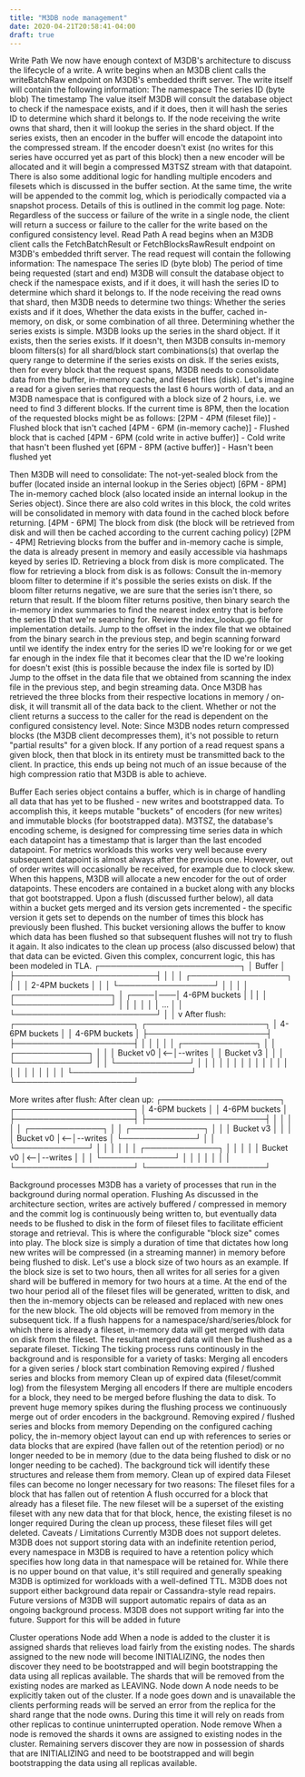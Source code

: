 ```yaml
---
title: "M3DB node management"
date: 2020-04-21T20:58:41-04:00
draft: true
---
```


Write Path
We now have enough context of M3DB's architecture to discuss the lifecycle of a write. A write begins when an M3DB client calls the writeBatchRaw endpoint on M3DB's embedded thrift server. The write itself will contain the following information:
The namespace
The series ID (byte blob)
The timestamp
The value itself
M3DB will consult the database object to check if the namespace exists, and if it does, then it will hash the series ID to determine which shard it belongs to. If the node receiving the write owns that shard, then it will lookup the series in the shard object. If the series exists, then an encoder in the buffer will encode the datapoint into the compressed stream. If the encoder doesn't exist (no writes for this series have occurred yet as part of this block) then a new encoder will be allocated and it will begin a compressed M3TSZ stream with that datapoint. There is also some additional logic for handling multiple encoders and filesets which is discussed in the buffer section.
At the same time, the write will be appended to the commit log, which is periodically compacted via a snapshot process. Details of this is outlined in the commit log page.
Note: Regardless of the success or failure of the write in a single node, the client will return a success or failure to the caller for the write based on the configured consistency level.
Read Path
A read begins when an M3DB client calls the FetchBatchResult or FetchBlocksRawResult endpoint on M3DB's embedded thrift server. The read request will contain the following information:
The namespace
The series ID (byte blob)
The period of time being requested (start and end)
M3DB will consult the database object to check if the namespace exists, and if it does, it will hash the series ID to determine which shard it belongs to. If the node receiving the read owns that shard, then M3DB needs to determine two things:
Whether the series exists and if it does,
Whether the data exists in the buffer, cached in-memory, on disk, or some combination of all three.
Determining whether the series exists is simple. M3DB looks up the series in the shard object. If it exists, then the series exists. If it doesn't, then M3DB consults in-memory bloom filters(s) for all shard/block start combinations(s) that overlap the query range to determine if the series exists on disk.
If the series exists, then for every block that the request spans, M3DB needs to consolidate data from the buffer, in-memory cache, and fileset files (disk).
Let's imagine a read for a given series that requests the last 6 hours worth of data, and an M3DB namespace that is configured with a block size of 2 hours, i.e. we need to find 3 different blocks.
If the current time is 8PM, then the location of the requested blocks might be as follows:
[2PM - 4PM (fileset file)]                - Flushed block that isn't cached
[4PM - 6PM (in-memory cache)]             - Flushed block that is cached
[4PM - 6PM (cold write in active buffer)] - Cold write that hasn't been flushed yet
[6PM - 8PM (active buffer)]               - Hasn't been flushed yet

Then M3DB will need to consolidate:
The not-yet-sealed block from the buffer (located inside an internal lookup in the Series object) [6PM - 8PM]
The in-memory cached block (also located inside an internal lookup in the Series object). Since there are also cold writes in this block, the cold writes will be consolidated in memory with data found in the cached block before returning. [4PM - 6PM]
The block from disk (the block will be retrieved from disk and will then be cached according to the current caching policy) [2PM - 4PM]
Retrieving blocks from the buffer and in-memory cache is simple, the data is already present in memory and easily accessible via hashmaps keyed by series ID. Retrieving a block from disk is more complicated. The flow for retrieving a block from disk is as follows:
Consult the in-memory bloom filter to determine if it's possible the series exists on disk.
If the bloom filter returns negative, we are sure that the series isn't there, so return that result. If the bloom filter returns positive, then binary search the in-memory index summaries to find the nearest index entry that is before the series ID that we're searching for. Review the index_lookup.go file for implementation details.
Jump to the offset in the index file that we obtained from the binary search in the previous step, and begin scanning forward until we identify the index entry for the series ID we're looking for or we get far enough in the index file that it becomes clear that the ID we're looking for doesn't exist (this is possible because the index file is sorted by ID)
Jump to the offset in the data file that we obtained from scanning the index file in the previous step, and begin streaming data.
Once M3DB has retrieved the three blocks from their respective locations in memory / on-disk, it will transmit all of the data back to the client. Whether or not the client returns a success to the caller for the read is dependent on the configured consistency level.
Note: Since M3DB nodes return compressed blocks (the M3DB client decompresses them), it's not possible to return "partial results" for a given block. If any portion of a read request spans a given block, then that block in its entirety must be transmitted back to the client. In practice, this ends up being not much of an issue because of the high compression ratio that M3DB is able to achieve.

Buffer
Each series object contains a buffer, which is in charge of handling all data that has yet to be flushed - new writes and bootstrapped data. To accomplish this, it keeps mutable "buckets" of encoders (for new writes) and immutable blocks (for bootstrapped data). M3TSZ, the database's encoding scheme, is designed for compressing time series data in which each datapoint has a timestamp that is larger than the last encoded datapoint. For metrics workloads this works very well because every subsequent datapoint is almost always after the previous one. However, out of order writes will occasionally be received, for example due to clock skew. When this happens, M3DB will allocate a new encoder for the out of order datapoints. These encoders are contained in a bucket along with any blocks that got bootstrapped.
Upon a flush (discussed further below), all data within a bucket gets merged and its version gets incremented - the specific version it gets set to depends on the number of times this block has previously been flushed. This bucket versioning allows the buffer to know which data has been flushed so that subsequent flushes will not try to flush it again. It also indicates to the clean up process (also discussed below) that that data can be evicted.
Given this complex, concurrent logic, this has been modeled in TLA.
          ┌─────────────────────────┐
           │          Buffer         │
           ├─────────────────────────┤
           │                         │
           │   ┌─────────────────┐   │
           │   │  2-4PM buckets  │   │
           │   └─────────────────┘   │
           │                         │
           │   ┌─────────────────┐   │
      ┌────│───│  4-6PM buckets  │   |
      │    │   └─────────────────┘   │
      │    │                         │
      │    │           ...           │
      │    └─────────────────────────┘
      │
      │
      v                               After flush:
   ┌─────────────────────┐            ┌─────────────────────┐
   │    4-6PM buckets    │            │    4-6PM buckets    │
   ├─────────────────────┤            ├─────────────────────┤
   │                     │            │                     │
   │   ┌─────────────┐   │            │   ┌─────────────┐   │
   │   │  Bucket v0  │<--│--writes    │   │  Bucket v3  │   │
   │   └─────────────┘   │            │   └─────────────┘   │
   │                     │            │                     │
   │                     │            │                     │
   │                     │            │                     │
   │                     │            │                     │
   │                     │            │                     │
   └─────────────────────┘            └─────────────────────┘


   More writes after flush:           After clean up:
   ┌─────────────────────┐            ┌─────────────────────┐
   │    4-6PM buckets    │            │    4-6PM buckets    │
   ├─────────────────────┤            ├─────────────────────┤
   │                     │            │                     │
   │   ┌─────────────┐   │            │   ┌─────────────┐   │
   │   │  Bucket v3  │   │            │   │  Bucket v0  │<--│--writes
   │   └─────────────┘   │            │   └─────────────┘   │
   │                     │            │                     │
   │   ┌─────────────┐   │            │                     │
   │   │  Bucket v0  │<--│--writes    │                     │
   │   └─────────────┘   │            │                     │
   │                     │            │                     │
   └─────────────────────┘            └─────────────────────┘

Background processes
M3DB has a variety of processes that run in the background during normal operation.
Flushing
As discussed in the architecture section, writes are actively buffered / compressed in memory and the commit log is continuously being written to, but eventually data needs to be flushed to disk in the form of fileset files to facilitate efficient storage and retrieval.
This is where the configurable "block size" comes into play. The block size is simply a duration of time that dictates how long new writes will be compressed (in a streaming manner) in memory before being flushed to disk. Let's use a block size of two hours as an example.
If the block size is set to two hours, then all writes for all series for a given shard will be buffered in memory for two hours at a time. At the end of the two hour period all of the fileset files will be generated, written to disk, and then the in-memory objects can be released and replaced with new ones for the new block. The old objects will be removed from memory in the subsequent tick.
If a flush happens for a namespace/shard/series/block for which there is already a fileset, in-memory data will get merged with data on disk from the fileset. The resultant merged data will then be flushed as a separate fileset.
Ticking
The ticking process runs continously in the background and is responsible for a variety of tasks:
Merging all encoders for a given series / block start combination
Removing expired / flushed series and blocks from memory
Clean up of expired data (fileset/commit log) from the filesystem
Merging all encoders
If there are multiple encoders for a block, they need to be merged before flushing the data to disk. To prevent huge memory spikes during the flushing process we continuously merge out of order encoders in the background.
Removing expired / flushed series and blocks from memory
Depending on the configured caching policy, the in-memory object layout can end up with references to series or data blocks that are expired (have fallen out of the retention period) or no longer needed to be in memory (due to the data being flushed to disk or no longer needing to be cached). The background tick will identify these structures and release them from memory.
Clean up of expired data
Fileset files can become no longer necessary for two reasons:
The fileset files for a block that has fallen out of retention
A flush occurred for a block that already has a fileset file. The new fileset will be a superset of the existing fileset with any new data that for that block, hence, the existing fileset is no longer required
During the clean up process, these fileset files will get deleted.
Caveats / Limitations
Currently M3DB does not support deletes.
M3DB does not support storing data with an indefinite retention period, every namespace in M3DB is required to have a retention policy which specifies how long data in that namespace will be retained for. While there is no upper bound on that value, it's still required and generally speaking M3DB is optimized for workloads with a well-defined TTL.
M3DB does not support either background data repair or Cassandra-style read repairs. Future versions of M3DB will support automatic repairs of data as an ongoing background process.
M3DB does not support writing far into the future. Support for this will be added in future


Cluster operations
Node add
When a node is added to the cluster it is assigned shards that relieves load fairly from the existing nodes. The shards assigned to the new node will become INITIALIZING, the nodes then discover they need to be bootstrapped and will begin bootstrapping the data using all replicas available. The shards that will be removed from the existing nodes are marked as LEAVING.
Node down
A node needs to be explicitly taken out of the cluster. If a node goes down and is unavailable the clients performing reads will be served an error from the replica for the shard range that the node owns. During this time it will rely on reads from other replicas to continue uninterrupted operation.
Node remove
When a node is removed the shards it owns are assigned to existing nodes in the cluster. Remaining servers discover they are now in possession of shards that are INITIALIZING and need to be bootstrapped and will begin bootstrapping the data using all replicas available.


